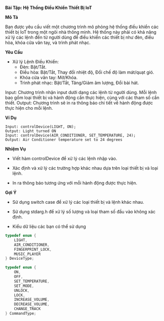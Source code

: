 **Bài Tập: Hệ Thống Điều Khiển Thiết Bị IoT**

**Mô Tả**

Bạn được yêu cầu viết một chương trình mô phỏng hệ thống điều khiển các thiết bị IoT trong một ngôi nhà thông minh. Hệ thống này phải có khả năng xử lý các lệnh đến từ người dùng để điều khiển các thiết bị như đèn, điều hòa, khóa cửa vân tay, và trình phát nhạc.


**Yêu Cầu**
- Xử lý Lệnh Điều Khiển:
    + Đèn: Bật/Tắt.
    + Điều hòa: Bật/Tắt, Thay đổi nhiệt độ, Đổi chế độ làm mát/quạt gió.
    + Khóa cửa vân tay: Mở/Khóa.
    + Trình phát nhạc: Bật/Tắt, Tăng/Giảm âm lượng, Đổi bài hát.


Input: Chương trình nhận input dưới dạng các lệnh từ người dùng. Mỗi lệnh bao gồm loại thiết bị và hành động cần thực hiện, cùng với các tham số cần thiết.
Output: Chương trình sẽ in ra thông báo chi tiết về hành động được thực hiện cho mỗi lệnh.


**Ví Dụ**

```
Input: controlDevice(LIGHT, ON);
Output: Light turned ON
Input: controlDevice(AIR_CONDITIONER, SET_TEMPERATURE, 24);
Output: Air Conditioner temperature set to 24 degrees
```

**Nhiệm Vụ**

- Viết hàm controlDevice để xử lý các lệnh nhập vào.

- Xác định và xử lý các trường hợp khác nhau dựa trên loại thiết bị và loại lệnh.

- In ra thông báo tương ứng với mỗi hành động được thực hiện.

**Gợi Ý**

- Sử dụng switch case để xử lý các loại thiết bị và lệnh khác nhau.

- Sử dụng stdarg.h để xử lý số lượng và loại tham số đầu vào không xác định.

- Kiểu dữ liệu các bạn có thể sử dụng


```c
typedef enum {
    LIGHT,
    AIR_CONDITIONER,
    FINGERPRINT_LOCK,
    MUSIC_PLAYER
} DeviceType;

typedef enum {
    ON,
    OFF,
    SET_TEMPERATURE,
    SET_MODE,
    UNLOCK,
    LOCK,
    INCREASE_VOLUME,
    DECREASE_VOLUME,
    CHANGE_TRACK
} CommandType;
```